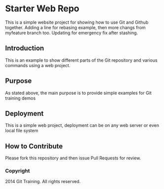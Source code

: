 # Starter Web Repo

This is a simple website project for 
showing how to use Git and Github together. Adding a line for rebasing example, 
then more changs from myfeature branch too. Updating
for emergency fix after stashing. 

## Introduction

This is an example to show different parts of the Git 
repository and various commands using a web project. 

## Purpose

As stated above, the main purpose is to 
provide simple examples for Git training demos
## Deployment

This is a simple web project, deployment 
can be on any web server or even local file system

## How to Contribute

Please fork this repository and then issue Pull Requests for review.

### Copyright

2014 Git Training. All rights reserved.